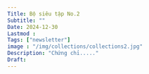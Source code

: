 ```yaml
---
Title: Bộ siêu tập No.2
Subtitle: ""
Date: 2024-12-30
Lastmod : 
Tags: ["newsletter"]
image : "/img/collections/collections2.jpg"
Description: "Chứng chỉ....."
Draft: 
---
```


